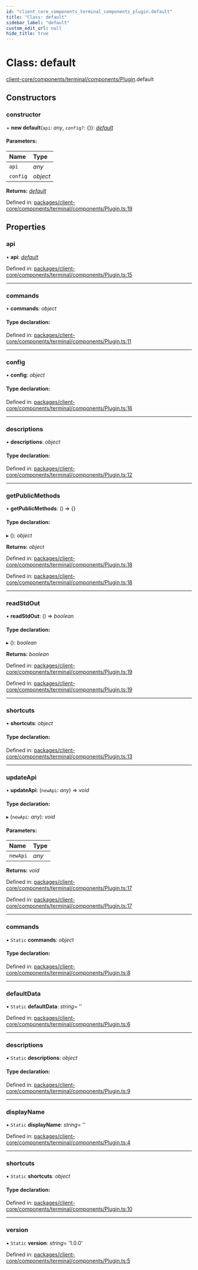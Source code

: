 ```yaml
---
id: "client_core_components_terminal_components_plugin.default"
title: "Class: default"
sidebar_label: "default"
custom_edit_url: null
hide_title: true
---
```


# Class: default

[client-core/components/terminal/components/Plugin](../modules/client_core_components_terminal_components_plugin.md).default

## Constructors

### constructor

\+ **new default**(`api`: *any*, `config?`: {}): [*default*](client_core_components_terminal_components_plugin.default.md)

#### Parameters:

Name | Type |
:------ | :------ |
`api` | *any* |
`config` | *object* |

**Returns:** [*default*](client_core_components_terminal_components_plugin.default.md)

Defined in: [packages/client-core/components/terminal/components/Plugin.ts:19](https://github.com/xr3ngine/xr3ngine/blob/9d253dc38/packages/client-core/components/terminal/components/Plugin.ts#L19)

## Properties

### api

• **api**: [*default*](client_core_components_editor_api.default.md)

Defined in: [packages/client-core/components/terminal/components/Plugin.ts:15](https://github.com/xr3ngine/xr3ngine/blob/9d253dc38/packages/client-core/components/terminal/components/Plugin.ts#L15)

___

### commands

• **commands**: *object*

#### Type declaration:

Defined in: [packages/client-core/components/terminal/components/Plugin.ts:11](https://github.com/xr3ngine/xr3ngine/blob/9d253dc38/packages/client-core/components/terminal/components/Plugin.ts#L11)

___

### config

• **config**: *object*

#### Type declaration:

Defined in: [packages/client-core/components/terminal/components/Plugin.ts:16](https://github.com/xr3ngine/xr3ngine/blob/9d253dc38/packages/client-core/components/terminal/components/Plugin.ts#L16)

___

### descriptions

• **descriptions**: *object*

#### Type declaration:

Defined in: [packages/client-core/components/terminal/components/Plugin.ts:12](https://github.com/xr3ngine/xr3ngine/blob/9d253dc38/packages/client-core/components/terminal/components/Plugin.ts#L12)

___

### getPublicMethods

• **getPublicMethods**: () => {}

#### Type declaration:

▸ (): *object*

**Returns:** *object*

Defined in: [packages/client-core/components/terminal/components/Plugin.ts:18](https://github.com/xr3ngine/xr3ngine/blob/9d253dc38/packages/client-core/components/terminal/components/Plugin.ts#L18)

Defined in: [packages/client-core/components/terminal/components/Plugin.ts:18](https://github.com/xr3ngine/xr3ngine/blob/9d253dc38/packages/client-core/components/terminal/components/Plugin.ts#L18)

___

### readStdOut

• **readStdOut**: () => *boolean*

#### Type declaration:

▸ (): *boolean*

**Returns:** *boolean*

Defined in: [packages/client-core/components/terminal/components/Plugin.ts:19](https://github.com/xr3ngine/xr3ngine/blob/9d253dc38/packages/client-core/components/terminal/components/Plugin.ts#L19)

Defined in: [packages/client-core/components/terminal/components/Plugin.ts:19](https://github.com/xr3ngine/xr3ngine/blob/9d253dc38/packages/client-core/components/terminal/components/Plugin.ts#L19)

___

### shortcuts

• **shortcuts**: *object*

#### Type declaration:

Defined in: [packages/client-core/components/terminal/components/Plugin.ts:13](https://github.com/xr3ngine/xr3ngine/blob/9d253dc38/packages/client-core/components/terminal/components/Plugin.ts#L13)

___

### updateApi

• **updateApi**: (`newApi`: *any*) => *void*

#### Type declaration:

▸ (`newApi`: *any*): *void*

#### Parameters:

Name | Type |
:------ | :------ |
`newApi` | *any* |

**Returns:** *void*

Defined in: [packages/client-core/components/terminal/components/Plugin.ts:17](https://github.com/xr3ngine/xr3ngine/blob/9d253dc38/packages/client-core/components/terminal/components/Plugin.ts#L17)

Defined in: [packages/client-core/components/terminal/components/Plugin.ts:17](https://github.com/xr3ngine/xr3ngine/blob/9d253dc38/packages/client-core/components/terminal/components/Plugin.ts#L17)

___

### commands

▪ `Static` **commands**: *object*

#### Type declaration:

Defined in: [packages/client-core/components/terminal/components/Plugin.ts:8](https://github.com/xr3ngine/xr3ngine/blob/9d253dc38/packages/client-core/components/terminal/components/Plugin.ts#L8)

___

### defaultData

▪ `Static` **defaultData**: *string*= ''

Defined in: [packages/client-core/components/terminal/components/Plugin.ts:6](https://github.com/xr3ngine/xr3ngine/blob/9d253dc38/packages/client-core/components/terminal/components/Plugin.ts#L6)

___

### descriptions

▪ `Static` **descriptions**: *object*

#### Type declaration:

Defined in: [packages/client-core/components/terminal/components/Plugin.ts:9](https://github.com/xr3ngine/xr3ngine/blob/9d253dc38/packages/client-core/components/terminal/components/Plugin.ts#L9)

___

### displayName

▪ `Static` **displayName**: *string*= ''

Defined in: [packages/client-core/components/terminal/components/Plugin.ts:4](https://github.com/xr3ngine/xr3ngine/blob/9d253dc38/packages/client-core/components/terminal/components/Plugin.ts#L4)

___

### shortcuts

▪ `Static` **shortcuts**: *object*

#### Type declaration:

Defined in: [packages/client-core/components/terminal/components/Plugin.ts:10](https://github.com/xr3ngine/xr3ngine/blob/9d253dc38/packages/client-core/components/terminal/components/Plugin.ts#L10)

___

### version

▪ `Static` **version**: *string*= '1.0.0'

Defined in: [packages/client-core/components/terminal/components/Plugin.ts:5](https://github.com/xr3ngine/xr3ngine/blob/9d253dc38/packages/client-core/components/terminal/components/Plugin.ts#L5)
